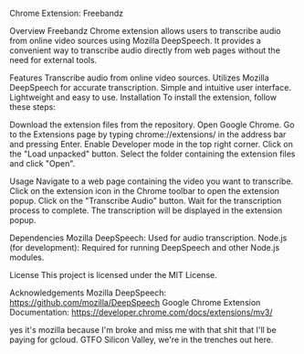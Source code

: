 Chrome Extension: Freebandz

Overview
Freebandz Chrome extension allows users to transcribe audio from online video sources using Mozilla DeepSpeech. It provides a convenient way to transcribe audio directly from web pages without the need for external tools.

Features
Transcribe audio from online video sources.
Utilizes Mozilla DeepSpeech for accurate transcription.
Simple and intuitive user interface.
Lightweight and easy to use.
Installation
To install the extension, follow these steps:

Download the extension files from the repository.
Open Google Chrome.
Go to the Extensions page by typing chrome://extensions/ in the address bar and pressing Enter.
Enable Developer mode in the top right corner.
Click on the "Load unpacked" button.
Select the folder containing the extension files and click "Open".

Usage
Navigate to a web page containing the video you want to transcribe.
Click on the extension icon in the Chrome toolbar to open the extension popup.
Click on the "Transcribe Audio" button.
Wait for the transcription process to complete. The transcription will be displayed in the extension popup.

Dependencies
Mozilla DeepSpeech: Used for audio transcription.
Node.js (for development): Required for running DeepSpeech and other Node.js modules.

License
This project is licensed under the MIT License.

Acknowledgements
Mozilla DeepSpeech: https://github.com/mozilla/DeepSpeech
Google Chrome Extension Documentation: https://developer.chrome.com/docs/extensions/mv3/


yes it's mozilla because I'm broke and miss me with that shit that I'll be paying for gcloud. GTFO Silicon Valley, we're in the trenches out here.